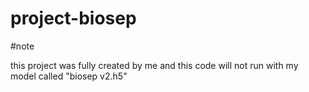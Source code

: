 # project-biosep

#note 

this project was fully created by me and this code will not run with my model called "biosep v2.h5"
